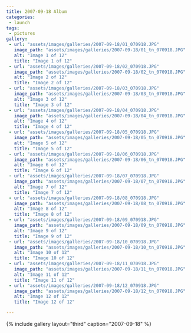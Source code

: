 ```yaml
---
title: 2007-09-18 Album
categories:
 - launch
tags:
 - pictures
gallery:
 - url: "assets/images/galleries/2007-09-18/01_070918.JPG"
   image_path: "assets/images/galleries/2007-09-18/01_tn_070918.JPG"
   alt: "Image 1 of 12"
   title: "Image 1 of 12"
 - url: "assets/images/galleries/2007-09-18/02_070918.JPG"
   image_path: "assets/images/galleries/2007-09-18/02_tn_070918.JPG"
   alt: "Image 2 of 12"
   title: "Image 2 of 12"
 - url: "assets/images/galleries/2007-09-18/03_070918.JPG"
   image_path: "assets/images/galleries/2007-09-18/03_tn_070918.JPG"
   alt: "Image 3 of 12"
   title: "Image 3 of 12"
 - url: "assets/images/galleries/2007-09-18/04_070918.JPG"
   image_path: "assets/images/galleries/2007-09-18/04_tn_070918.JPG"
   alt: "Image 4 of 12"
   title: "Image 4 of 12"
 - url: "assets/images/galleries/2007-09-18/05_070918.JPG"
   image_path: "assets/images/galleries/2007-09-18/05_tn_070918.JPG"
   alt: "Image 5 of 12"
   title: "Image 5 of 12"
 - url: "assets/images/galleries/2007-09-18/06_070918.JPG"
   image_path: "assets/images/galleries/2007-09-18/06_tn_070918.JPG"
   alt: "Image 6 of 12"
   title: "Image 6 of 12"
 - url: "assets/images/galleries/2007-09-18/07_070918.JPG"
   image_path: "assets/images/galleries/2007-09-18/07_tn_070918.JPG"
   alt: "Image 7 of 12"
   title: "Image 7 of 12"
 - url: "assets/images/galleries/2007-09-18/08_070918.JPG"
   image_path: "assets/images/galleries/2007-09-18/08_tn_070918.JPG"
   alt: "Image 8 of 12"
   title: "Image 8 of 12"
 - url: "assets/images/galleries/2007-09-18/09_070918.JPG"
   image_path: "assets/images/galleries/2007-09-18/09_tn_070918.JPG"
   alt: "Image 9 of 12"
   title: "Image 9 of 12"
 - url: "assets/images/galleries/2007-09-18/10_070918.JPG"
   image_path: "assets/images/galleries/2007-09-18/10_tn_070918.JPG"
   alt: "Image 10 of 12"
   title: "Image 10 of 12"
 - url: "assets/images/galleries/2007-09-18/11_070918.JPG"
   image_path: "assets/images/galleries/2007-09-18/11_tn_070918.JPG"
   alt: "Image 11 of 12"
   title: "Image 11 of 12"
 - url: "assets/images/galleries/2007-09-18/12_070918.JPG"
   image_path: "assets/images/galleries/2007-09-18/12_tn_070918.JPG"
   alt: "Image 12 of 12"
   title: "Image 12 of 12"

---
```


{% include gallery layout="third" caption="2007-09-18" %}
